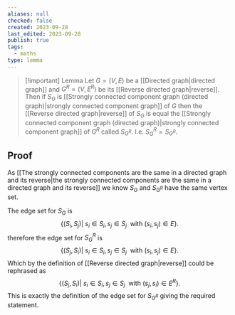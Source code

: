 ```yaml
---
aliases: null
checked: false
created: 2023-09-28
last_edited: 2023-09-28
publish: true
tags:
  - maths
type: lemma
---
```

> [!important] Lemma
> Let $G = (V,E)$ be a [[Directed graph|directed graph]] and $G^R= (V,E^R)$ be its [[Reverse directed graph|reverse]]. Then if $S_G$ is [[Strongly connected component graph (directed graph)|strongly connected component graph]] of $G$ then the [[Reverse directed graph|reverse]] of $S_G$ is equal the [[Strongly connected component graph (directed graph)|strongly connected component graph]] of $G^R$ called $S_{G^R}$. I.e. $S_G^R = S_{G^R}$.

## Proof

As [[The strongly connected components are the same in a directed graph and its reverse|the strongly connected components are the same in a directed graph and its reverse]] we know $S_G$ and $S_{G^R}$ have the same vertex set.

The edge set for $S_G$ is
$$\{(S_i, S_j) \vert \ s_i \in S_i, s_j \in S_j\ \mbox{ with } (s_i, s_j) \in E\}.$$
therefore the edge set for $S_G^R$ is
$$\{(S_j, S_i) \vert \ s_i \in S_i, s_j \in S_j\ \mbox{ with } (s_i, s_j) \in E\}.$$
Which by the definition of [[Reverse directed graph|reverse]] could be rephrased as
$$\{(S_j, S_i) \vert \ s_i \in S_i, s_j \in S_j\ \mbox{ with } (s_j, s_i) \in E^R\}.$$
This is exactly the definition of the edge set for $S_{G^R}$ giving the required statement.
